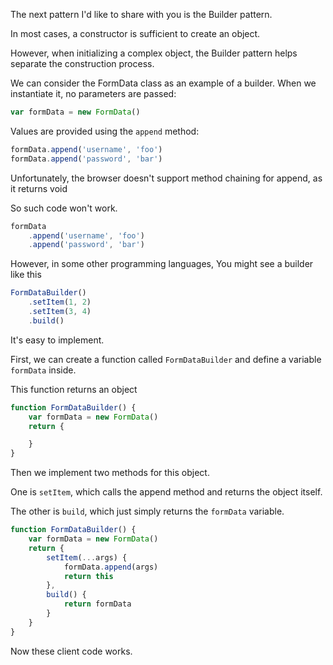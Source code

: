 The next pattern I'd like to share with you is the Builder pattern.

In most cases, a constructor is sufficient to create an object.

However, when initializing a complex object, the Builder pattern helps separate the construction process.

We can consider the FormData class as an example of a builder. When we instantiate it, no parameters are passed:

```javascript 
var formData = new FormData()
```

Values are provided using the `append` method:

```javascript 
formData.append('username', 'foo')
formData.append('password', 'bar')

```

Unfortunately, the browser doesn't support method chaining for append, as it returns void

So such code won't work.

```javascript 
formData
    .append('username', 'foo')
    .append('password', 'bar')
```

However, in some other programming languages, You might see a builder like this

```javascript 
FormDataBuilder()
    .setItem(1, 2)
    .setItem(3, 4)
    .build()
```

It's easy to implement. 

First, we can create a function called `FormDataBuilder` and define a variable `formData` inside.

This function returns an object

```javascript 
function FormDataBuilder() {
    var formData = new FormData()
    return {

    }
}
```

Then we implement two methods for this object.

One is `setItem`, which calls the append method and returns the object itself.

The other is `build`, which just simply returns the `formData` variable.

```javascript 
function FormDataBuilder() {
    var formData = new FormData()
    return {
        setItem(...args) {
            formData.append(args)
            return this
        },
        build() {
            return formData
        }
    }
}
```

Now these client code works.







